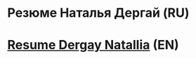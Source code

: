 # Резюме Наталья Дергай (RU)
# [Resume Dergay Natallia](https://github.com/Natalliadergay/CV_Dergay_Natallia/blob/main/Resume.md) (EN)
